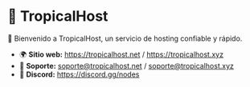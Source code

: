 # 🌴 TropicalHost 
🚀 Bienvenido a TropicalHost, un servicio de hosting confiable y rápido.  

- 🌍 **Sitio web:** https://tropicalhost.net / https://tropicalhost.xyz
- 📩 **Soporte:** soporte@tropicalhost.net / soporte@tropicalhost.xyz
- 📌 **Discord:** https://discord.gg/nodes
